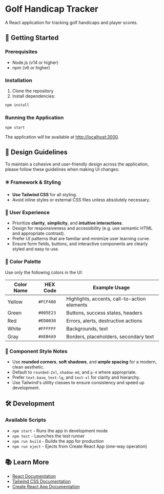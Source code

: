 # Golf Handicap Tracker

A React application for tracking golf handicaps and player scores.

## 🚀 Getting Started

### Prerequisites
- Node.js (v14 or higher)
- npm (v6 or higher)

### Installation
1. Clone the repository
2. Install dependencies:
```bash
npm install
```

### Running the Application
```bash
npm start
```
The application will be available at [http://localhost:3000](http://localhost:3000).

## 🎨 Design Guidelines

To maintain a cohesive and user-friendly design across the application, please follow these guidelines when making UI changes:

### ✳️ Framework & Styling
- **Use Tailwind CSS** for all styling.
- Avoid inline styles or external CSS files unless absolutely necessary.

### 🧠 User Experience
- Prioritize **clarity**, **simplicity**, and **intuitive interactions**.
- Design for responsiveness and accessibility (e.g. use semantic HTML and appropriate contrast).
- Prefer UI patterns that are familiar and minimize user learning curve.
- Ensure form fields, buttons, and interactive components are clearly styled and easy to use.

### 🎨 Color Palette
Use only the following colors in the UI:

| Color Name | HEX Code | Example Usage |
|------------|----------|----------------|
| Yellow     | `#FCF400` | Highlights, accents, call-to-action elements |
| Green      | `#005E23` | Buttons, success states, headers |
| Red        | `#ED0030` | Errors, alerts, destructive actions |
| White      | `#FFFFFF` | Backgrounds, text |
| Gray       | `#AEB4A9` | Borders, placeholders, secondary text |

### 🧪 Component Style Notes
- Use **rounded corners**, **soft shadows**, and **ample spacing** for a modern, clean aesthetic.
- Default to `rounded-2xl`, `shadow-md`, and `p-4` where appropriate.
- Prefer `text-base`, `text-lg`, and `text-xl` for clarity and hierarchy.
- Use Tailwind's utility classes to ensure consistency and speed up development.

## 🛠️ Development

### Available Scripts

- `npm start` - Runs the app in development mode
- `npm test` - Launches the test runner
- `npm run build` - Builds the app for production
- `npm run eject` - Ejects from Create React App (one-way operation)

## 📚 Learn More

- [React Documentation](https://reactjs.org/)
- [Tailwind CSS Documentation](https://tailwindcss.com/docs)
- [Create React App Documentation](https://facebook.github.io/create-react-app/docs/getting-started)
